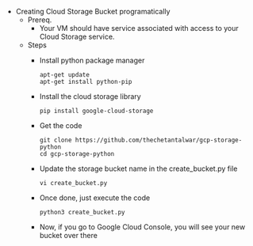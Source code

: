 - Creating Cloud Storage Bucket programatically
    * Prereq.
        * Your VM should have service associated with access to your Cloud Storage service.
    * Steps
        * Install python package manager
        
            ```
            apt-get update
            apt-get install python-pip
            ```
        * Install the cloud storage library

            ```pip install google-cloud-storage```
        * Get the code
            
            ```
            git clone https://github.com/thechetantalwar/gcp-storage-python
            cd gcp-storage-python
            ```
        * Update the storage bucket name in the create_bucket.py file
            
            ```vi create_bucket.py```
        * Once done, just execute the code
            
            ```python3 create_bucket.py```
        * Now, if you go to Google Cloud Console, you will see your new bucket over there
